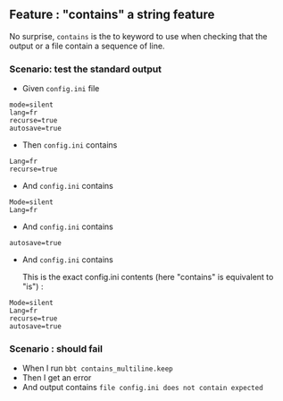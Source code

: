 ## Feature : "contains" a string feature

No surprise, `contains` is the to keyword to use when checking that the output or a file contain a sequence of line.

### Scenario: test the standard output

- Given `config.ini` file
```
mode=silent
lang=fr  
recurse=true 
autosave=true
```

- Then `config.ini` contains
```
Lang=fr
recurse=true
```

- And `config.ini` contains 
```
Mode=silent
Lang=fr
```

- And `config.ini` contains 
```
autosave=true
```

- And `config.ini` contains 
  
  This is the exact config.ini contents (here "contains" is equivalent to "is") :

```
Mode=silent
Lang=fr
recurse=true
autosave=true
```

### Scenario : should fail

- When I run `bbt contains_multiline.keep`
- Then I get an error
- And output contains `file config.ini does not contain expected`
